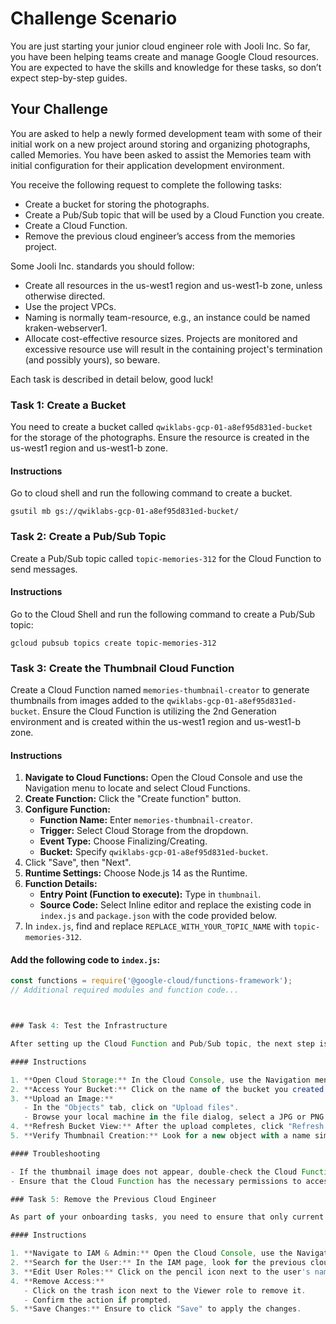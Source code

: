 # Challenge Scenario

You are just starting your junior cloud engineer role with Jooli Inc. So far, you have been helping teams create and manage Google Cloud resources. You are expected to have the skills and knowledge for these tasks, so don’t expect step-by-step guides.

## Your Challenge

You are asked to help a newly formed development team with some of their initial work on a new project around storing and organizing photographs, called Memories. You have been asked to assist the Memories team with initial configuration for their application development environment.

You receive the following request to complete the following tasks:

- Create a bucket for storing the photographs.
- Create a Pub/Sub topic that will be used by a Cloud Function you create.
- Create a Cloud Function.
- Remove the previous cloud engineer’s access from the memories project.

Some Jooli Inc. standards you should follow:

- Create all resources in the us-west1 region and us-west1-b zone, unless otherwise directed.
- Use the project VPCs.
- Naming is normally team-resource, e.g., an instance could be named kraken-webserver1.
- Allocate cost-effective resource sizes. Projects are monitored and excessive resource use will result in the containing project's termination (and possibly yours), so beware.

Each task is described in detail below, good luck!

### Task 1: Create a Bucket

You need to create a bucket called `qwiklabs-gcp-01-a8ef95d831ed-bucket` for the storage of the photographs. Ensure the resource is created in the us-west1 region and us-west1-b zone.

#### Instructions

Go to cloud shell and run the following command to create a bucket.

```
gsutil mb gs://qwiklabs-gcp-01-a8ef95d831ed-bucket/
```

### Task 2: Create a Pub/Sub Topic

Create a Pub/Sub topic called `topic-memories-312` for the Cloud Function to send messages.

#### Instructions

Go to the Cloud Shell and run the following command to create a Pub/Sub topic:

```
gcloud pubsub topics create topic-memories-312
```
### Task 3: Create the Thumbnail Cloud Function

Create a Cloud Function named `memories-thumbnail-creator` to generate thumbnails from images added to the `qwiklabs-gcp-01-a8ef95d831ed-bucket`. Ensure the Cloud Function is utilizing the 2nd Generation environment and is created within the us-west1 region and us-west1-b zone.

#### Instructions

1. **Navigate to Cloud Functions:** Open the Cloud Console and use the Navigation menu to locate and select Cloud Functions.
2. **Create Function:** Click the "Create function" button.
3. **Configure Function:**
   - **Function Name:** Enter `memories-thumbnail-creator`.
   - **Trigger:** Select Cloud Storage from the dropdown.
   - **Event Type:** Choose Finalizing/Creating.
   - **Bucket:** Specify `qwiklabs-gcp-01-a8ef95d831ed-bucket`.
4. Click "Save", then "Next".
5. **Runtime Settings:** Choose Node.js 14 as the Runtime.
6. **Function Details:**
   - **Entry Point (Function to execute):** Type in `thumbnail`.
   - **Source Code:** Select Inline editor and replace the existing code in `index.js` and `package.json` with the code provided below.
7. In `index.js`, find and replace `REPLACE_WITH_YOUR_TOPIC_NAME` with `topic-memories-312`.

#### Add the following code to `index.js`:

```javascript
const functions = require('@google-cloud/functions-framework');
// Additional required modules and function code...



### Task 4: Test the Infrastructure

After setting up the Cloud Function and Pub/Sub topic, the next step is to verify that the infrastructure works as intended by uploading an image to the bucket and checking if a thumbnail is generated.

#### Instructions

1. **Open Cloud Storage:** In the Cloud Console, use the Navigation menu to find and open Cloud Storage.
2. **Access Your Bucket:** Click on the name of the bucket you created (`qwiklabs-gcp-01-a8ef95d831ed-bucket`).
3. **Upload an Image:**
   - In the "Objects" tab, click on "Upload files".
   - Browse your local machine in the file dialog, select a JPG or PNG image file, and confirm the upload.
4. **Refresh Bucket View:** After the upload completes, click "Refresh Bucket" to update the list of objects in the bucket.
5. **Verify Thumbnail Creation:** Look for a new object with a name similar to the uploaded image file but with a `_thumbnail` suffix. This indicates that the Cloud Function executed successfully and created a thumbnail image.

#### Troubleshooting

- If the thumbnail image does not appear, double-check the Cloud Function logs for any errors and ensure that the function is correctly triggered by uploads to the bucket.
- Ensure that the Cloud Function has the necessary permissions to access the Cloud Storage bucket and publish messages to the Pub/Sub topic.

### Task 5: Remove the Previous Cloud Engineer

As part of your onboarding tasks, you need to ensure that only current team members have access to the project's resources. This involves removing the access of the previous cloud engineer from the project.

#### Instructions

1. **Navigate to IAM & Admin:** Open the Cloud Console, use the Navigation menu to find and select "IAM & Admin".
2. **Search for the User:** In the IAM page, look for the previous cloud engineer's account (`student-04-ed532d8d593e@qwiklabs.net`) listed with the role of Viewer.
3. **Edit User Roles:** Click on the pencil icon next to the user's name to edit their roles.
4. **Remove Access:**
   - Click on the trash icon next to the Viewer role to remove it.
   - Confirm the action if prompted.
5. **Save Changes:** Ensure to click "Save" to apply the changes.
